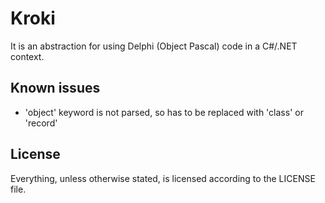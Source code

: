 # Kroki
It is an abstraction for using Delphi (Object Pascal) code in a C#/.NET context.

## Known issues
 * 'object' keyword is not parsed, so has to be replaced with 'class' or 'record'

## License
Everything, unless otherwise stated, is licensed according to the LICENSE file.
